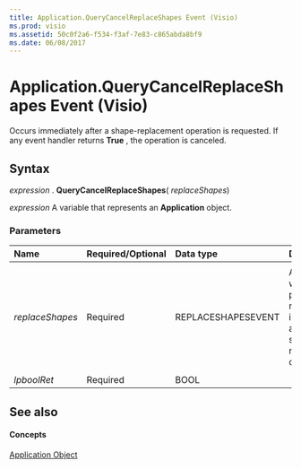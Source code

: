 ```yaml
---
title: Application.QueryCancelReplaceShapes Event (Visio)
ms.prod: visio
ms.assetid: 50c0f2a6-f534-f3af-7e83-c865abda8bf9
ms.date: 06/08/2017
---
```



# Application.QueryCancelReplaceShapes Event (Visio)

Occurs immediately after a shape-replacement operation is requested. If any event handler returns  **True** , the operation is canceled.


## Syntax

 _expression_ . **QueryCancelReplaceShapes**( _replaceShapes_)

 _expression_ A variable that represents an **Application** object.


### Parameters



|**Name**|**Required/Optional**|**Data type**|**Description**|
|:-----|:-----|:-----|:-----|
|||||
| _replaceShapes_|Required|REPLACESHAPESEVENT|An object whose properties return information about the shape-replacement operation.|
|||||
| _lpboolRet_|Required|BOOL||

## See also


#### Concepts


[Application Object](Visio.Application.md)

